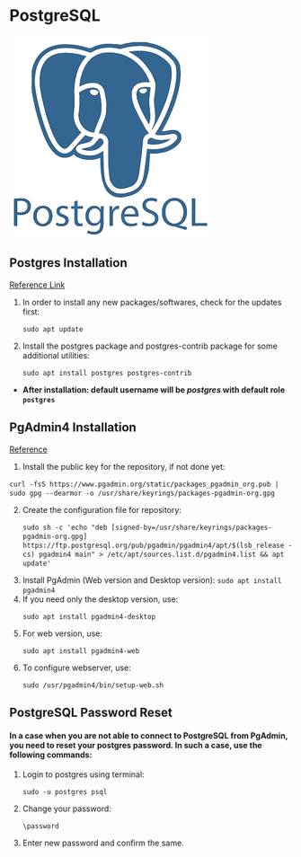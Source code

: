 # **PostgreSQL**

![Postgres Logo](postgres.png)

## **Postgres Installation**

[Reference Link](https://www.digitalocean.com/community/tutorials/how-to-install-postgresql-on-ubuntu-22-04-quickstart)

1. In order to install any new packages/softwares, check for the updates first:
    ```
    sudo apt update
    ```
2. Install the postgres package and postgres-contrib package for some additional utilities:
    ```
    sudo apt install postgres postgres-contrib
    ```

-   **After installation: default username will be _postgres_ with default role `postgres`**

## **PgAdmin4 Installation**

[Reference](https://www.pgadmin.org/download/pgadmin-4-apt/)

1. Install the public key for the repository, if not done yet:

```
curl -fsS https://www.pgadmin.org/static/packages_pgadmin_org.pub | sudo gpg --dearmor -o /usr/share/keyrings/packages-pgadmin-org.gpg
```

2. Create the configuration file for repository:
    ```
    sudo sh -c 'echo "deb [signed-by=/usr/share/keyrings/packages-pgadmin-org.gpg] https://ftp.postgresql.org/pub/pgadmin/pgadmin4/apt/$(lsb_release -cs) pgadmin4 main" > /etc/apt/sources.list.d/pgadmin4.list && apt update'
    ```
3. Install PgAdmin (Web version and Desktop version):
   `sudo apt install pgadmin4`
4. If you need only the desktop version, use:
    ```
    sudo apt install pgadmin4-desktop
    ```
5. For web version, use:
    ```
    sudo apt install pgadmin4-web
    ```
6. To configure webserver, use:
    ```
    sudo /usr/pgadmin4/bin/setup-web.sh
    ```

## **PostgreSQL Password Reset**

#### **In a case when you are not able to connect to PostgreSQL from PgAdmin, you need to reset your postgres password. In such a case, use the following commands:**

1. Login to postgres using terminal:
    ```
    sudo -u postgres psql
    ```
2. Change your password:
    ```
    \password
    ```
3. Enter new password and confirm the same.
